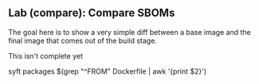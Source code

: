 ## Lab (compare): Compare SBOMs

The goal here is to show a very simple diff between a base image and the final image that comes out of the build stage.

This isn't complete yet

syft packages $(grep "^FROM" Dockerfile | awk '{print $2}')
